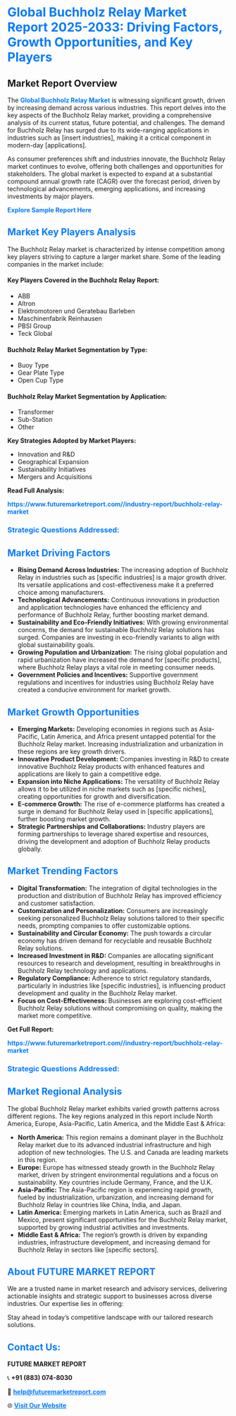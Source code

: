 <h1 style="color: #007BFF;">Global Buchholz Relay Market Report 2025-2033: Driving Factors, Growth Opportunities, and Key Players</h1>

<section id="overview">
<h2>Market Report Overview</h2>
<p>The <a href="https://www.futuremarketreport.com//industry-report/buchholz-relay-market" style="color: #007BFF; text-decoration: none;"><strong>Global Buchholz Relay Market</strong></a> is witnessing significant growth, driven by increasing demand across various industries. This report delves into the key aspects of the Buchholz Relay market, providing a comprehensive analysis of its current status, future potential, and challenges. The demand for Buchholz Relay has surged due to its wide-ranging applications in industries such as [insert industries], making it a critical component in modern-day [applications].</p>
<p>As consumer preferences shift and industries innovate, the Buchholz Relay market continues to evolve, offering both challenges and opportunities for stakeholders. The global market is expected to expand at a substantial compound annual growth rate (CAGR) over the forecast period, driven by technological advancements, emerging applications, and increasing investments by major players.</p>
</section>

<section id="overview">
<p><a href="https://www.futuremarketreport.com//request-sample/reportId=85566" style="color: #007BFF; text-decoration: none;"><strong>Explore Sample Report Here</strong></a></p>
</section>

<section id="key-players">
<h2 style="color: #007BFF;">Market Key Players Analysis</h2>
<p>The Buchholz Relay market is characterized by intense competition among key players striving to capture a larger market share. Some of the leading companies in the market include:</p>
<h4>Key Players Covered in the Buchholz Relay Report:</h4>
<ul><li>ABB</li><li>Altron</li><li>Elektromotoren und Geratebau Barleben</li><li>Maschinenfabrik Reinhausen</li><li>PBSI Group</li><li>Teck Global</li></ul>
<h4>Buchholz Relay Market Segmentation by Type:</h4>
<ul><li>Buoy Type</li><li>Gear Plate Type</li><li>Open Cup Type</li></ul>

<h4>Buchholz Relay Market Segmentation by Application:</h4>
<ul><li>Transformer</li><li>Sub-Station</li><li>Other</li></ul>
<p><strong>Key Strategies Adopted by Market Players:</strong></p>
<ul>
<li>Innovation and R&D</li>
<li>Geographical Expansion</li>
<li>Sustainability Initiatives</li>
<li>Mergers and Acquisitions</li>
</ul>
</section>

<section>
<p><strong>Read Full Analysis: </strong></p><a href="https://www.futuremarketreport.com//industry-report/buchholz-relay-market" style="color: #007BFF; text-decoration: none;"><strong>https://www.futuremarketreport.com//industry-report/buchholz-relay-market</strong></a>
<h3 style="color: #007BFF;">Strategic Questions Addressed:</h3>
</section>

<section id="driving-factors">
<h2 style="color: #007BFF;">Market Driving Factors</h2>
<ul>
<li><strong>Rising Demand Across Industries:</strong> The increasing adoption of Buchholz Relay in industries such as [specific industries] is a major growth driver. Its versatile applications and cost-effectiveness make it a preferred choice among manufacturers.</li>
<li><strong>Technological Advancements:</strong> Continuous innovations in production and application technologies have enhanced the efficiency and performance of Buchholz Relay, further boosting market demand.</li>
<li><strong>Sustainability and Eco-Friendly Initiatives:</strong> With growing environmental concerns, the demand for sustainable Buchholz Relay solutions has surged. Companies are investing in eco-friendly variants to align with global sustainability goals.</li>
<li><strong>Growing Population and Urbanization:</strong> The rising global population and rapid urbanization have increased the demand for [specific products], where Buchholz Relay plays a vital role in meeting consumer needs.</li>
<li><strong>Government Policies and Incentives:</strong> Supportive government regulations and incentives for industries using Buchholz Relay have created a conducive environment for market growth.</li>
</ul>
</section>

<section id="growth-opportunities">
<h2 style="color: #007BFF;">Market Growth Opportunities</h2>
<ul>
<li><strong>Emerging Markets:</strong> Developing economies in regions such as Asia-Pacific, Latin America, and Africa present untapped potential for the Buchholz Relay market. Increasing industrialization and urbanization in these regions are key growth drivers.</li>
<li><strong>Innovative Product Development:</strong> Companies investing in R&D to create innovative Buchholz Relay products with enhanced features and applications are likely to gain a competitive edge.</li>
<li><strong>Expansion into Niche Applications:</strong> The versatility of Buchholz Relay allows it to be utilized in niche markets such as [specific niches], creating opportunities for growth and diversification.</li>
<li><strong>E-commerce Growth:</strong> The rise of e-commerce platforms has created a surge in demand for Buchholz Relay used in [specific applications], further boosting market growth.</li>
<li><strong>Strategic Partnerships and Collaborations:</strong> Industry players are forming partnerships to leverage shared expertise and resources, driving the development and adoption of Buchholz Relay products globally.</li>
</ul>
</section>

<section id="trending-factors">
<h2 style="color: #007BFF;">Market Trending Factors</h2>
<ul>
<li><strong>Digital Transformation:</strong> The integration of digital technologies in the production and distribution of Buchholz Relay has improved efficiency and customer satisfaction.</li>
<li><strong>Customization and Personalization:</strong> Consumers are increasingly seeking personalized Buchholz Relay solutions tailored to their specific needs, prompting companies to offer customizable options.</li>
<li><strong>Sustainability and Circular Economy:</strong> The push towards a circular economy has driven demand for recyclable and reusable Buchholz Relay solutions.</li>
<li><strong>Increased Investment in R&D:</strong> Companies are allocating significant resources to research and development, resulting in breakthroughs in Buchholz Relay technology and applications.</li>
<li><strong>Regulatory Compliance:</strong> Adherence to strict regulatory standards, particularly in industries like [specific industries], is influencing product development and quality in the Buchholz Relay market.</li>
<li><strong>Focus on Cost-Effectiveness:</strong> Businesses are exploring cost-efficient Buchholz Relay solutions without compromising on quality, making the market more competitive.</li>
</ul>
</section>

<section>
<p><strong>Get Full Report: </strong></p><a href="https://www.futuremarketreport.com//industry-report/buchholz-relay-market" style="color: #007BFF; text-decoration: none;"><strong>https://www.futuremarketreport.com//industry-report/buchholz-relay-market</strong></a>
<h3 style="color: #007BFF;">Strategic Questions Addressed:</h3>
</section>


<section id="regional-analysis">
<h2 style="color: #007BFF;">Market Regional Analysis</h2>
<p>The global Buchholz Relay market exhibits varied growth patterns across different regions. The key regions analyzed in this report include North America, Europe, Asia-Pacific, Latin America, and the Middle East & Africa:</p>
<ul>
<li><strong>North America:</strong> This region remains a dominant player in the Buchholz Relay market due to its advanced industrial infrastructure and high adoption of new technologies. The U.S. and Canada are leading markets in this region.</li>
<li><strong>Europe:</strong> Europe has witnessed steady growth in the Buchholz Relay market, driven by stringent environmental regulations and a focus on sustainability. Key countries include Germany, France, and the U.K.</li>
<li><strong>Asia-Pacific:</strong> The Asia-Pacific region is experiencing rapid growth, fueled by industrialization, urbanization, and increasing demand for Buchholz Relay in countries like China, India, and Japan.</li>
<li><strong>Latin America:</strong> Emerging markets in Latin America, such as Brazil and Mexico, present significant opportunities for the Buchholz Relay market, supported by growing industrial activities and investments.</li>
<li><strong>Middle East & Africa:</strong> The region’s growth is driven by expanding industries, infrastructure development, and increasing demand for Buchholz Relay in sectors like [specific sectors].</li>
</ul>
</section>

<footer>
<h2 style="color: #007BFF;">About FUTURE MARKET REPORT</h2>
<p>We are a trusted name in market research and advisory services, delivering actionable insights and strategic support to businesses across diverse industries. Our expertise lies in offering:</p>

<p>Stay ahead in today’s competitive landscape with our tailored research solutions.</p>

<h2 style="color: #007BFF;">Contact Us:</h2>
<p><strong>FUTURE MARKET REPORT</strong></p>
<p>📞 <strong>+91 (883) 074-8030</strong></p>
<p>📧 <strong><a href="mailto:help@futuremarketreport.com" style="color: #007BFF;">help@futuremarketreport.com</a></strong></p>
<p>🌐 <strong><a href="https://www.futuremarketreport.com/" style="color: #007BFF;">Visit Our Website</a></strong></p>
</footer>
